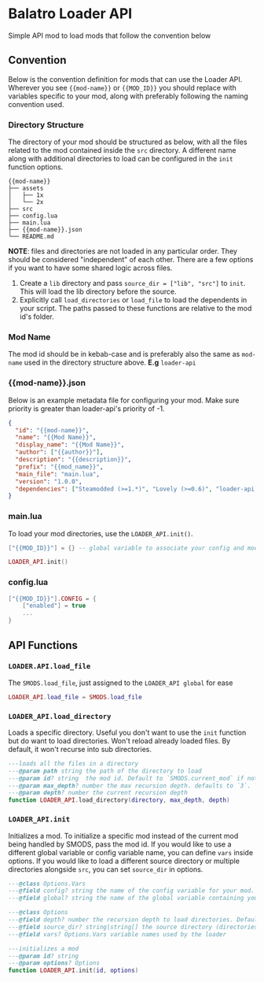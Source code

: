 # Balatro Loader API

Simple API mod to load mods that follow the convention below

## Convention

Below is the convention definition for mods that can use the Loader API. Wherever you see `{{mod-name}}` or `{{MOD_ID}}` you should replace with variables specific to your mod, along with preferably following the naming convention used.

### Directory Structure

The directory of your mod should be structured as below, with all the files related to the mod contained inside the `src` directory. A different name along with additional directories to load can be configured in the `init` function options.

```
{{mod-name}}
├── assets
│   ├── 1x
│   └── 2x
├── src
├── config.lua
├── main.lua
├── {{mod-name}}.json
└── README.md
```

**NOTE**: files and directories are not loaded in any particular order. They should be considered "independent" of each other. There are a few options if you want to have some shared logic across files.

1. Create a `lib` directory and pass `source_dir = ["lib", "src"]` to `init`. This will load the lib directory before the source.
2. Explicitly call `load_directories` or `load_file` to load the dependents in your script. The paths passed to these functions are relative to the mod id's folder.

### Mod Name

The mod id should be in kebab-case and is preferably also the same as `mod-name` used in the directory structure above.
**E.g** `loader-api`

### {{mod-name}}.json

Below is an example metadata file for configuring your mod. Make sure priority is greater than loader-api's priority of -1.

```json
{
  "id": "{{mod-name}}",
  "name": "{{Mod Name}}",
  "display_name": "{{Mod Name}}",
  "author": ["{{author}}"],
  "description": "{{description}}",
  "prefix": "{{mod_name}}",
  "main_file": "main.lua",
  "version": "1.0.0",
  "dependencies": ["Steamodded (>=1.*)", "Lovely (>=0.6)", "loader-api (>=1.*)"]
}
```

### main.lua

To load your mod directories, use the `LOADER_API.init()`.

```lua
["{{MOD_ID}}"] = {} -- global variable to associate your config and mod functions with.

LOADER_API.init()
```

### config.lua

```lua
["{{MOD_ID}}"].CONFIG = {
    ["enabled"] = true
    ...
}
```

## API Functions

### `LOADER.API.load_file`
The `SMODS.load_file`, just assigned to the `LOADER_API global` for ease

```lua
LOADER_API.load_file = SMODS.load_file
```

### `LOADER_API.load_directory`

Loads a specific directory. Useful you don't want to use the `init` function but do want to load directories. Won't reload already loaded files. By default, it won't recurse into sub directories.

```lua
---loads all the files in a directory
---@param path string the path of the directory to load
---@param id? string  the mod id. Default to `SMODS.current_mod` if not provided.
---@param max_depth? number the max recursion depth. defaults to `3`.
---@param depth? number the current recursion depth
function LOADER_API.load_directory(directory, max_depth, depth)
```

### `LOADER_API.init`

Initializes a mod. To initialize a specific mod instead of the current mod being handled by SMODS, pass the mod id. If you would like to use a different global variable or config variable name, you can define `vars` inside options. If you would like to load a different source directory or multiple directories alongside `src`, you can set `source_dir` in options.

```lua
---@class Options.Vars
---@field config? string the name of the config variable for your mod. Defaults to CONFIG
---@field global? string the name of the global variable containing your mods properties. Defaults to MOD_NAME

---@class Options
---@field depth? number the recursion depth to load directories. Defaults to 3
---@field source_dir? string|string[] the source directory (directories) containing all the .lua files to load. Defaults to 'src'
---@field vars? Options.Vars variable names used by the loader

---initializes a mod
---@param id? string
---@param options? Options
function LOADER_API.init(id, options)
```
